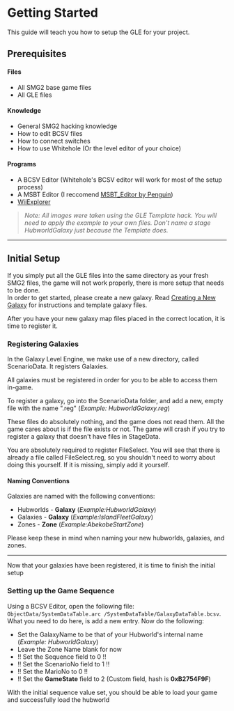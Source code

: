 # Getting Started
This guide will teach you how to setup the GLE for your project.
## Prerequisites
#### Files
- All SMG2 base game files
- All GLE files

#### Knowledge
- General SMG2 hacking knowledge
- How to edit BCSV files
- How to connect switches
- How to use Whitehole (Or the level editor of your choice)

#### Programs
- A BCSV Editor (Whitehole's BCSV editor will work for most of the setup process)
- A MSBT Editor (I reccomend [MSBT_Editor by Penguin](https://github.com/penguin117117/MSBT_Editor))
- [WiiExplorer](https://github.com/SuperHackio/WiiExplorer/Releases)

> *Note: All images were taken using the GLE Template hack. You will need to apply the example to your own files. Don't name a stage HubworldGalaxy just because the Template does.*

---

## Initial Setup

If you simply put all the GLE files into the same directory as your fresh SMG2 files, the game will not work properly, there is more setup that needs to be done.<br/>
In order to get started, please create a new galaxy. Read [Creating a New Galaxy](<TODO>) for instructions and template galaxy files.


After you have your new galaxy map files placed in the correct location, it is time to register it.

### Registering Galaxies
In the Galaxy Level Engine, we make
use of a new directory, called
ScenarioData. It registers Galaxies.

All galaxies must be registered in order for you to be able to access them in-game.

To register a galaxy, go into the ScenarioData folder, and add a new, empty file with the name "<GalaxyName>.reg" (*Example: HubworldGalaxy.reg*)

<TODO IMAGE>

These files do absolutely nothing, and the game does not read them. All the game cares about is if the file exists or not. The game will crash if you try to register a galaxy that doesn't have files in StageData.

You are absolutely required to register FileSelect. You will see that there is already a file called FileSelect.reg, so you shouldn't need to worry about doing this yourself. If it is missing, simply add it yourself.

#### Naming Conventions
Galaxies are named with the following conventions:

- Hubworlds - **<Name>Galaxy** (*Example:HubworldGalaxy*)
- Galaxies - **<Name>Galaxy** (*Example:IslandFleetGalaxy*)
- Zones - **<Name>Zone** (*Example:AbekobeStartZone*)

Please keep these in mind when naming your new hubworlds, galaxies, and zones.

---

Now that your galaxies have been registered, it is time to finish the initial setup

### Setting up the Game Sequence
Using a BCSV Editor, open the following file: `ObjectData/SystemDataTable.arc /SystemDataTable/GalaxyDataTable.bcsv`.<br/>
What you need to do here, is add a new entry. Now do the following:

- Set the GalaxyName to be that of your Hubworld's internal name (*Example: HubworldGalaxy*)
- Leave the Zone Name blank for now
- !! Set the Sequence field to 0 !!
- !! Set the ScenarioNo field to 1 !!
- !! Set the MarioNo to 0 !!
- !! Set the **GameState** field to 2 (Custom field, hash is **0xB2754F9F**)

With the initial sequence value set, you should be able to load your game and successfully load the hubworld